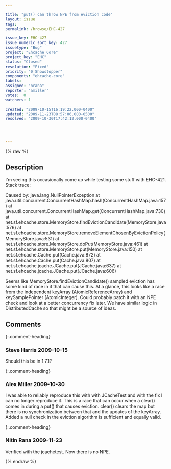 ```yaml
---

title: "put() can throw NPE from eviction code"
layout: issue
tags: 
permalink: /browse/EHC-427

issue_key: EHC-427
issue_numeric_sort_key: 427
issuetype: "Bug"
project: "Ehcache Core"
project_key: "EHC"
status: "Closed"
resolution: "Fixed"
priority: "0 Showstopper"
components: "ehcache-core"
labels: 
assignee: "nrana"
reporter: "amiller"
votes:  0
watchers: 1

created: "2009-10-15T16:19:22.000-0400"
updated: "2009-11-23T08:57:06.000-0500"
resolved: "2009-10-30T17:42:12.000-0400"




---
```


{% raw %}

## Description

<div markdown="1" class="description">

I'm seeing this occasionally come up while testing some stuff with EHC-421.  Stack trace:

Caused by: java.lang.NullPointerException
	at java.util.concurrent.ConcurrentHashMap.hash(ConcurrentHashMap.java:157)
	at java.util.concurrent.ConcurrentHashMap.get(ConcurrentHashMap.java:730)
	at net.sf.ehcache.store.MemoryStore.findEvictionCandidate(MemoryStore.java:576)
	at net.sf.ehcache.store.MemoryStore.removeElementChosenByEvictionPolicy(MemoryStore.java:531)
	at net.sf.ehcache.store.MemoryStore.doPut(MemoryStore.java:461)
	at net.sf.ehcache.store.MemoryStore.put(MemoryStore.java:150)
	at net.sf.ehcache.Cache.put(Cache.java:872)
	at net.sf.ehcache.Cache.put(Cache.java:807)
	at net.sf.ehcache.jcache.JCache.put(JCache.java:637)
	at net.sf.ehcache.jcache.JCache.put(JCache.java:606)

Seems like MemoryStore.findEvictionCandidate() sampled eviction has some kind of race in it that can cause this.  At a glance, this looks like a race from the independent keyArray (AtomicReferenceArray) and keySamplePointer (AtomicInteger).  Could probably patch it with an NPE check and look at a better concurrency fix later.  We have similar logic in DistributedCache so that might be a source of ideas.

</div>

## Comments


{:.comment-heading}
### **Steve Harris** <span class="date">2009-10-15</span>

<div markdown="1" class="comment">

Should this be in 1.7.1?

</div>


{:.comment-heading}
### **Alex Miller** <span class="date">2009-10-30</span>

<div markdown="1" class="comment">

I was able to reliably reproduce this with with JCacheTest and with the fix I can no longer reproduce it.  This is a race that can occur when a clear() comes in during a put() that causes eviction.  clear() clears the map but there is no synchronization between that and the updates of the keyArray.  Added a null check in the eviction algorithm is sufficient and equally valid.

</div>


{:.comment-heading}
### **Nitin Rana** <span class="date">2009-11-23</span>

<div markdown="1" class="comment">

Verified with the jcachetest. Now there is no NPE.

</div>



{% endraw %}
